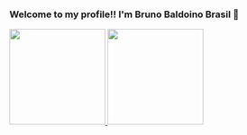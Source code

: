 ### Welcome to my profile!! I'm Bruno Baldoino Brasil 👋
<div>
  <a href="https://github.com/brunobrsl">
  <img height="170em" src="https://github-readme-stats.vercel.app/api?username=brunobrsl&show_icons=true&theme=radical&include_all_commits=true&count_private=true"/>
  <img height="170em" src="https://github-readme-stats.vercel.app/api/top-langs/?username=brunobrsl&layout=compact&langs_count=7&theme=radical"/>
</div>
